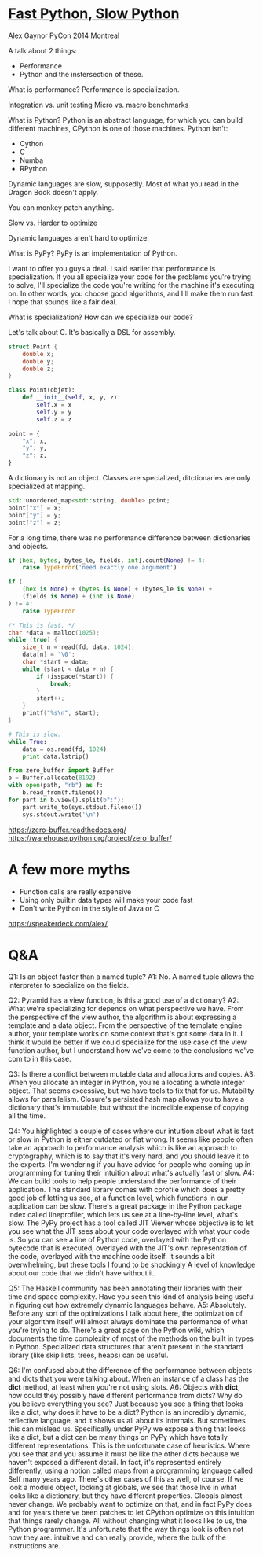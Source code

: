 # [Fast Python, Slow Python](https://www.youtube.com/watch?v=7eeEf_rAJds)

Alex Gaynor
PyCon 2014 Montreal

A talk about 2 things:
- Performance
- Python
and the instersection of these.

What is performance?
Performance is specialization.

Integration vs. unit testing
Micro vs. macro benchmarks

What is Python?
Python is an abstract language, for which you can build different
machines, CPython is one of those machines.  Python isn't:
- Cython
- C
- Numba
- RPython

Dynamic languages are slow, supposedly.  Most of what you read in the
Dragon Book doesn't apply.

You can monkey patch anything.

Slow vs. Harder to optimize

Dynamic languages aren't hard to optimize.

What is PyPy?
PyPy is an implementation of Python.

I want to offer you guys a deal.
I said earlier that performance is specialization.
If you all specialize your code for the problems you're trying to solve,
I'll specialize the code you're writing for the machine it's executing on.
In other words, you choose good algorithms, and I'll make them run fast.
I hope that sounds like a fair deal.

What is specialization?
How can we specialize our code?

Let's talk about C.
It's basically a DSL for assembly.
```c
struct Point {
    double x;
    double y;
    double z;
}
```
```python
class Point(objet):
    def __init__(self, x, y, z):
        self.x = x
        self.y = y
        self.z = z

point = {
    "x": x,
    "y": y,
    "z": z,
}
```
A dictionary is not an object.
Classes are specialized, ditctionaries are only specialized at mapping.
```cpp
std::unordered_map<std::string, double> point;
point["x"] = x;
point["y"] = y;
point["z"] = z;
```
For a long time, there was no performance difference between dictionaries
and objects.
```python
if [hex, bytes, bytes_le, fields, int].count(None) != 4:
    raise TypeError('need exactly one argument')

if (
    (hex is None) + (bytes is None) + (bytes_le is None) +
    (fields is None) + (int is None)
) != 4:
    raise TypeError
```
```c
/* This is fast. */
char *data = malloc(1025);
while (true) {
    size_t n = read(fd, data, 1024);
    data[n] = '\0';
    char *start = data;
    while (start < data + n) {
        if (isspace(*start)) {
            break;
        }
        start++;
    }
    printf("%s\n", start);
}
```
```python
# This is slow.
while True:
    data = os.read(fd, 1024)
    print data.lstrip()
```
```python
from zero_buffer import Buffer
b = Buffer.allocate(8192)
with open(path, "rb") as f:
    b.read_from(f.fileno())
for part in b.view().split(b":"):
    part.write_to(sys.stdout.fileno())
    sys.stdout.write('\n')
```
https://zero-buffer.readthedocs.org/
https://warehouse.python.org/project/zero_buffer/

# A few more myths
- Function calls are really expensive
- Using only builtin data types will make your code fast
- Don't write Python in the style of Java or C

https://speakerdeck.com/alex/

# Q&A
Q1: Is an object faster than a named tuple?
A1: No. A named tuple allows the interpreter to specialize on the fields.

Q2: Pyramid has a view function, is this a good use of a dictionary?
A2: What we're specializing for depends on what perspective we have. From
    the perspective of the view author, the algorithm is about expressing a
    template and a data object.  From the perspective of the template engine
    author, your template works on some context that's got some data in it.
    I think it would be better if we could specialize for the use case of
    the view function author, but I understand how we've come to the
    conclusions we've com to in this case.

Q3: Is there a conflict between mutable data and allocations and copies.
A3: When you allocate an integer in Python, you're allocating a whole integer
    object. That seems excessive, but we have tools to fix that for us.
    Mutability allows for parallelism. Closure's persisted hash map allows
    you to have a dictionary that's immutable, but without the incredible
    expense of copying all the time.

Q4: You highlighted a couple of cases where our intuition about what is fast
    or slow in Python is either outdated or flat wrong. It seems like people
    often take an approach to performance analysis which is like an approach
    to cryptography, which is to say that it's very hard, and you should
    leave it to the experts. I'm wondering if you have advice for people who
    coming up in programming for tuning their intuition about what's actually
    fast or slow.
A4: We can build tools to help people understand the performance of their
    application. The standard library comes with cprofile which does a pretty
    good job of letting us see, at a function level, which functions in our
    application can be slow. There's a great package in the Python package
    index called lineprofiler, which lets us see at a line-by-line level,
    what's slow. The PyPy project has a tool called JIT Viewer whose objective
    is to let you see what the JIT sees about your code overlayed with what
    your code is. So you can see a line of Python code, overlayed with the
    Python bytecode that is executed, overlayed with the JIT's own
    representation of the code, overlayed with the machine code itself. It
    sounds a bit overwhelming, but these tools I found to be shockingly
    A level of knowledge about our code that we didn't have without it.

Q5: The Haskell community has been annotating their libraries with their time
    and space complexity. Have you seen this kind of analysis being useful
    in figuring out how extremely dynamic languages behave.
A5: Absolutely. Before any sort of the optimizations I talk about here, the
    optimization of your algorithm itself will almost always dominate the
    performance of what you're trying to do. There's a great page on the
    Python wiki, which documents the time complexity of most of the methods
    on the built in types in Python. Specialized data structures that aren't
    present in the standard library (like skip lists, trees, heaps) can be
    useful.

Q6: I'm confused about the difference of the performance between objects and
    dicts that you were talking about. When an instance of a class has the
    __dict__ method, at least when you're not using slots.
A6: Objects with __dict__, how could they possibly have different performance
    from dicts? Why do you believe everything you see? Just because you see
    a thing that looks like a dict, why does it have to be a dict? Python
    is an incredibly dynamic, reflective language, and it shows us all about
    its internals. But sometimes this can mislead us. Specifically under PyPy
    we expose a thing that looks like a dict, but a dict can be many things
    on PyPy which have totally different representations. This is the
    unfortunate case of heuristics. Where you see that and you assume it
    must be like the other dicts because we haven't exposed a different
    detail. In fact, it's represented entirely differently, using a notion
    called maps from a programming language called Self many years ago.
    There's other cases of this as well, of course. If we look a module
    object, looking at globals, we see that those live in what looks like a
    dictionary, but they have different properties. Globals almost never
    change. We probably want to optimize on that, and in fact PyPy does and
    for years there've been patches to let CPython optimize on this intuition
    that things rarely change. All without changing what it looks like to us,
    the Python programmer. It's unfortunate that the way things look is often
    not how they are.
    intuitive and can really provide, where the bulk of the instructions are.
